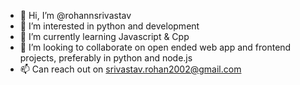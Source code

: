 - 👋 Hi, I’m @rohannsrivastav
- 👀 I’m interested in python and development
- 🌱 I’m currently learning Javascript & Cpp
- 💞️ I’m looking to collaborate on open ended web app and frontend projects, preferably in python and node.js
- 📫 Can reach out on srivastav.rohan2002@gmail.com

<!---
rohannsrivastav/rohannsrivastav is a ✨ special ✨ repository because its `README.md` (this file) appears on your GitHub profile.
You can click the Preview link to take a look at your changes.
--->
